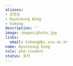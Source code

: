 ```yaml
---
aliases:
- 공현승
- Hyunseung Kong
- hskong
description: ''
image: images/photo.jpg
links:
  email: hskong@bi.snu.ac.kr
name: Hyunseung Kong
role: phd-student
status: 휴학
---
```

